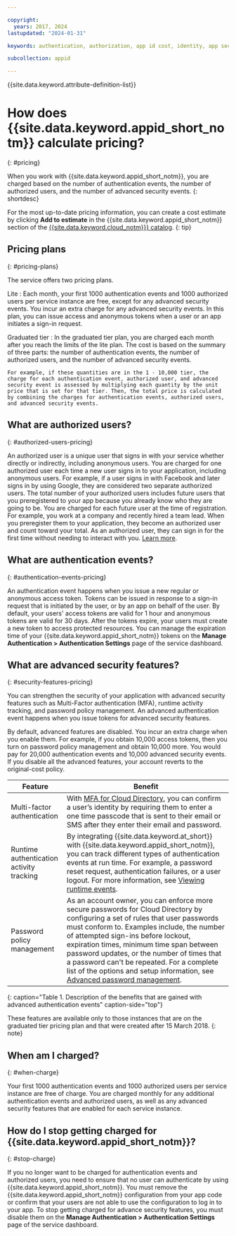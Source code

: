 ```yaml
---

copyright:
  years: 2017, 2024
lastupdated: "2024-01-31"

keywords: authentication, authorization, app id cost, identity, app security, cloud directory, app id pricing

subcollection: appid

---
```


{{site.data.keyword.attribute-definition-list}}

# How does  {{site.data.keyword.appid_short_notm}} calculate pricing?
{: #pricing}

When you work with  {{site.data.keyword.appid_short_notm}}, you are charged based on the number of authentication events, the number of authorized users, and the number of advanced security events.
{: shortdesc}

For the most up-to-date pricing information, you can create a cost estimate by clicking **Add to estimate** in the  {{site.data.keyword.appid_short_notm}} section of the [{{site.data.keyword.cloud_notm}}} catalog](https://cloud.ibm.com/catalog/services/app-id).
{: tip}

## Pricing plans 
{: #pricing-plans}

The service offers two pricing plans.

Lite
:   Each month, your first 1000 authentication events and 1000 authorized users per service instance are free, except for any advanced security events. You incur an extra charge for any advanced security events. In this plan, you can issue access and anonymous tokens when a user or an app initiates a sign-in request.

Graduated tier
:   In the graduated tier plan, you are charged each month after you reach the limits of the lite plan. The cost is based on the summary of three parts: the number of authentication events, the number of authorized users, and the number of advanced security events.

    For example, if these quantities are in the 1 - 10,000 tier, the charge for each authentication event, authorized user, and advanced security event is assessed by multiplying each quantity by the unit price that is set for that tier. Then, the total price is calculated by combining the charges for authentication events, authorized users, and advanced security events.

## What are authorized users?
{: #authorized-users-pricing}

An authorized user is a unique user that signs in with your service whether directly or indirectly, including anonymous users. You are charged for one authorized user each time a new user signs in to your application, including anonymous users. For example, if a user signs in with Facebook and later signs in by using Google, they are considered two separate authorized users. The total number of your authorized users includes future users that you preregistered to your app because you already know who they are going to be. You are charged for each future user at the time of registration. For example, you work at a company and recently hired a team lead. When you preregister them to your application, they become an authorized user and count toward your total. As an authorized user, they can sign in for the first time without needing to interact with you. [Learn more](/docs/appid?topic=appid-preregister).

## What are authentication events?
{: #authentication-events-pricing}

An authentication event happens when you issue a new regular or anonymous access token. Tokens can be issued in response to a sign-in request that is initiated by the user, or by an app on behalf of the user. By default, your users' access tokens are valid for 1 hour and anonymous tokens are valid for 30 days. After the tokens expire, your users must create a new token to access protected resources. You can manage the expiration time of your  {{site.data.keyword.appid_short_notm}} tokens on the **Manage Authentication > Authentication Settings** page of the service dashboard.


## What are advanced security features?
{: #security-features-pricing}

You can strengthen the security of your application with advanced security features such as Multi-Factor authentication (MFA), runtime activity tracking, and password policy management. An advanced authentication event happens when you issue tokens for advanced security features.

By default, advanced features are disabled. You incur an extra charge when you enable them. For example, if you obtain 10,000 access tokens, then you turn on password policy management and obtain 10,000 more. You would pay for 20,000 authentication events and 10,000 advanced security events. If you disable all the advanced features, your account reverts to the original-cost policy.

| Feature | Benefit |
|-----|----|
|Multi-factor authentication | With [MFA for Cloud Directory](/docs/appid?topic=appid-cd-mfa#cd-mfa), you can confirm a user’s identity by requiring them to enter a one time passcode that is sent to their email or SMS after they enter their email and password. |
| Runtime authentication activity tracking | By integrating {{site.data.keyword.at_short}} with  {{site.data.keyword.appid_short_notm}}, you can track different types of authentication events at run time. For example, a password reset request, authentication failures, or a user logout. For more information, see [Viewing runtime events](/docs/appid?topic=appid-at-events#at-monitor-runtime). |
| Password policy management | As an account owner, you can enforce more secure passwords for Cloud Directory by configuring a set of rules that user passwords must conform to. Examples include, the number of attempted sign-ins before lockout, expiration times, minimum time span between password updates, or the number of times that a password can't be repeated. For a complete list of the options and setup information, see [Advanced password management](/docs/appid?topic=appid-cd-strength#cd-advanced-password). |
{: caption="Table 1. Description of the benefits that are gained with advanced authentication events" caption-side="top"}

These features are available only to those instances that are on the graduated tier pricing plan and that were created after 15 March 2018.
{: note}

## When am I charged?
{: #when-charge}

Your first 1000 authentication events and 1000 authorized users per service instance are free of charge. You are charged monthly for any additional authentication events and authorized users, as well as any advanced security features that are enabled for each service instance.

## How do I stop getting charged for  {{site.data.keyword.appid_short_notm}}?
{: #stop-charge}

If you no longer want to be charged for authentication events and authorized users, you need to ensure that no user can authenticate by using  {{site.data.keyword.appid_short_notm}}. You must remove the  {{site.data.keyword.appid_short_notm}} configuration from your app code or confirm that your users are not able to use the configuration to log in to your app. To stop getting charged for advance security features, you must disable them on the **Manage Authentication > Authentication Settings** page of the service dashboard.

